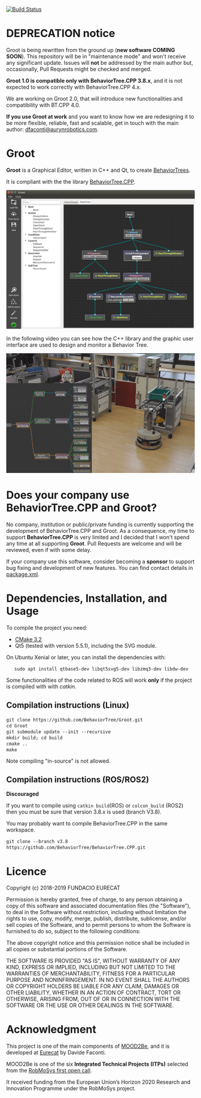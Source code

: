 [![Build Status](https://travis-ci.org/BehaviorTree/Groot.svg?branch=master)](https://travis-ci.org/BehaviorTree/Groot)

# DEPRECATION notice

Groot is being rewritten from the ground up (**new software COMING SOON**). 
This repository will be in "maintenance mode" and won't receive any significant update. 
Issues will **not** be addressed by the main author but, occasionally, Pull Requests might be checked and merged.

**Groot 1.0 is compatible only with BehaviorTree.CPP 3.8.x**, and it is not expected to 
work correctly with BehaviorTree.CPP 4.x.

We are working on Groot 2.0, that will introduce new functionalities and compatibility with BT.CPP 4.0.

**If you use Groot at work** and you want to know how we are redesigning it to be more flexible, 
reliable, fast and scalable, get in touch with the main author: dfaconti@aurynrobotics.com.

# Groot 

**Groot** is a Graphical Editor, written in C++ and Qt, to create [BehaviorTrees](https://en.wikipedia.org/wiki/Behavior_tree).

It is compliant with the the library [BehaviorTree.CPP](https://github.com/BehaviorTree/BehaviorTree.CPP).

[![Groot Editor](groot-screenshot.png)](https://vimeo.com/275066768)


In the following video you can see how the C++ library and
the graphic user interface are used to design and monitor a Behavior Tree.

[![MOOD2Be](video_MOOD2Be.png)](https://vimeo.com/304651183)


# Does your company use BehaviorTree.CPP and Groot?

No company, institution or public/private funding is currently supporting the development of BehaviorTree.CPP and Groot. As a consequence, my time to support **BehaviorTree.CPP** is very limited and I decided that I won't spend any time at all supporting **Groot**.
Pull Requests are welcome and will be reviewed, even if with some delay.

If your company use this software, consider becoming a **sponsor** to support bug fixing and development of new features. You can find contact details in [package.xml](package.xml).

# Dependencies, Installation, and Usage

To compile the project you need:

- [CMake 3.2](https://cmake.org/download)
- Qt5 (tested with version 5.5.1), including the SVG module.

On Ubuntu Xenial or later, you can install the dependencies with:

       sudo apt install qtbase5-dev libqt5svg5-dev libzmq3-dev libdw-dev
      
Some functionalities of the code related to ROS will work __only__ if the
project is compiled with with _catkin_.

## Compilation instructions (Linux)

```
git clone https://github.com/BehaviorTree/Groot.git
cd Groot
git submodule update --init --recursive
mkdir build; cd build
cmake ..
make
```
       
 Note compiling "in-source" is not allowed.   
 
 ## Compilation instructions (ROS/ROS2)

**Discouraged**

If you want to compile using `catkin build`(ROS) or `colcon_build` (ROS2)
then you must be sure that version 3.8.x is used (branch V3.8).

You may probably want to compile BehaviorTree.CPP in the same workspace.

```
git clone --branch v3.8 https://github.com/BehaviorTree/BehaviorTree.CPP.git
```

# Licence       

Copyright (c) 2018-2019 FUNDACIO EURECAT 

Permission is hereby granted, free of charge, to any person obtaining a 
copy of this software and associated documentation files (the "Software"), 
to deal in the Software without restriction, including without limitation 
the rights to use, copy, modify, merge, publish, distribute, sublicense, 
and/or sell copies of the Software, and to permit persons to whom the 
Software is furnished to do so, subject to the following conditions:

The above copyright notice and this permission notice shall be included 
in all copies or substantial portions of the Software.

THE SOFTWARE IS PROVIDED "AS IS", WITHOUT WARRANTY OF ANY KIND, EXPRESS 
OR IMPLIED, INCLUDING BUT NOT LIMITED TO THE WARRANTIES OF MERCHANTABILITY, 
FITNESS FOR A PARTICULAR PURPOSE AND NONINFRINGEMENT. IN NO EVENT SHALL 
THE AUTHORS OR COPYRIGHT HOLDERS BE LIABLE FOR ANY CLAIM, DAMAGES OR OTHER 
LIABILITY, WHETHER IN AN ACTION OF CONTRACT, TORT OR OTHERWISE, ARISING 
FROM, OUT OF OR IN CONNECTION WITH THE SOFTWARE OR THE USE OR OTHER 
DEALINGS IN THE SOFTWARE.

  
# Acknowledgment

This project is one of the main components of [MOOD2Be](https://eurecat.org/es/portfolio-items/mood2be/),
and it is developed at [Eurecat](https://eurecat.org) by Davide Faconti.

MOOD2Be is one of the six **Integrated Technical Projects (ITPs)** selected from the [RobMoSys first open call](https://robmosys.eu/itp/). 

It received funding from the European Union’s Horizon 2020 Research and Innovation Programme
under the RobMoSys project.

